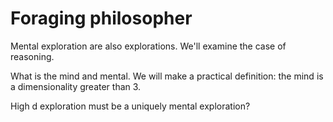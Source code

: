 # Foraging philosopher

Mental exploration are also explorations. We'll examine the case of reasoning.

What is the mind and mental. We will make a practical definition: the mind is a dimensionality greater than 3.

High d exploration must be a uniquely mental exploration?